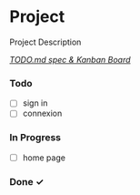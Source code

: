 # Project

Project Description

<em>[TODO.md spec & Kanban Board](https://bit.ly/3fCwKfM)</em>

### Todo

- [ ] sign in  
- [ ] connexion  

### In Progress

- [ ] home page  

### Done ✓


